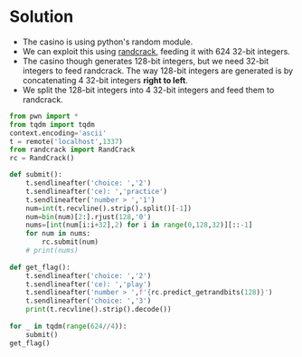 # Solution
- The casino is using python's random module.
- We can exploit this using [randcrack](https://github.com/tna0y/Python-random-module-cracker), feeding it with 624 32-bit integers.
- The casino though generates 128-bit integers, but we need 32-bit integers to feed randcrack. The way 128-bit integers are generated is by concatenating 4 32-bit integers **right to left**.
- We split the 128-bit integers into 4 32-bit integers and feed them to randcrack.
```python
from pwn import *
from tqdm import tqdm
context.encoding='ascii'
t = remote('localhost',1337)
from randcrack import RandCrack
rc = RandCrack()

def submit():
    t.sendlineafter('choice: ','2')
    t.sendlineafter('ce): ','practice')
    t.sendlineafter('number > ','1')
    num=int(t.recvline().strip().split()[-1])
    num=bin(num)[2:].rjust(128,'0')
    nums=[int(num[i:i+32],2) for i in range(0,128,32)][::-1]
    for num in nums:
        rc.submit(num)  
    # print(nums)
    
def get_flag():
    t.sendlineafter('choice: ','2')
    t.sendlineafter('ce): ','play')
    t.sendlineafter('number > ',f'{rc.predict_getrandbits(128)}')
    t.sendlineafter('choice: ','3')
    print(t.recvline().strip().decode())
    
for _ in tqdm(range(624//4)):
    submit()
get_flag()
```